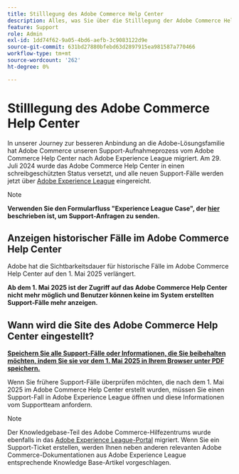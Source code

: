 ```yaml
---
title: Stilllegung des Adobe Commerce Help Center
description: Alles, was Sie über die Stilllegung der Adobe Commerce Help Center-Site wissen müssen.
feature: Support
role: Admin
exl-id: 1dd74f62-9a05-4bd6-aefb-3c9083122d9e
source-git-commit: 631bd27880bfebd63d2897915ea981587a770466
workflow-type: tm+mt
source-wordcount: '262'
ht-degree: 0%

---
```


# Stilllegung des Adobe Commerce Help Center

In unserer Journey zur besseren Anbindung an die Adobe-Lösungsfamilie hat Adobe Commerce unseren Support-Aufnahmeprozess vom Adobe Commerce Help Center nach Adobe Experience League migriert.
Am 29. Juli 2024 wurde das Adobe Commerce Help Center in einen schreibgeschützten Status versetzt, und alle neuen Support-Fälle werden jetzt über [Adobe Experience League](https://experienceleague.adobe.com/) eingereicht.

>[!NOTE]
>
>**Verwenden Sie den Formularfluss &quot;Experience League Case&quot;, der [hier](https://experienceleague.adobe.com/en/docs/commerce-knowledge-base/kb/help-center-guide/magento-help-center-user-guide?lang=en#what-is-experience-support) beschrieben ist, um Support-Anfragen zu senden.**

## Anzeigen historischer Fälle im Adobe Commerce Help Center

Adobe hat die Sichtbarkeitsdauer für historische Fälle im Adobe Commerce Help Center auf den 1. Mai 2025 verlängert.

**Ab dem 1. Mai 2025 ist der Zugriff auf das Adobe Commerce Help Center nicht mehr möglich und Benutzer können keine im System erstellten Support-Fälle mehr anzeigen.**

## Wann wird die Site des Adobe Commerce Help Center eingestellt?

**<u>Speichern Sie alle Support-Fälle oder Informationen, die Sie beibehalten möchten, indem Sie sie vor dem 1. Mai 2025 in Ihrem Browser unter PDF speichern.</u>**

Wenn Sie frühere Support-Fälle überprüfen möchten, die nach dem 1. Mai 2025 im Adobe Commerce Help Center erstellt wurden, müssen Sie einen Support-Fall in Adobe Experience League öffnen und diese Informationen vom Supportteam anfordern.

>[!NOTE]
>
>Der Knowledgebase-Teil des Adobe Commerce-Hilfezentrums wurde ebenfalls in das [Adobe Experience League-Portal](https://experienceleague.adobe.com/) migriert. Wenn Sie ein Support-Ticket erstellen, werden Ihnen neben anderen relevanten Adobe Commerce-Dokumentationen aus Adobe Experience League entsprechende Knowledge Base-Artikel vorgeschlagen.
